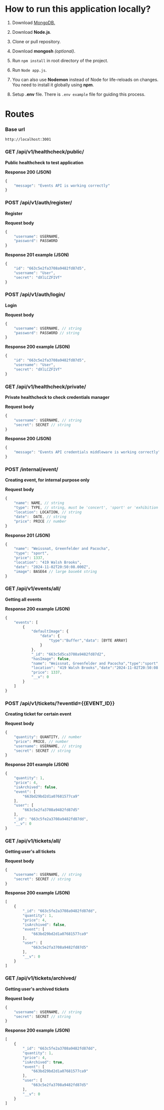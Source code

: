 # How to run this application locally?

1. Download [MongoDB.](https://www.mongodb.com/try/download/community)

2. Download **Node.js**.

3. Clone or pull repository.

4. Download **mongosh** *(optional)*.

5. Run `npm install` in root directory of the project.

6. Run `Node app.js`.

7. You can also use **Nodemon** instead of Node for life-reloads on changes. You need to install it globally using **npm**.

8. Setup **.env** file. There is `.env example` file for guiding this process.

# Routes

### Base url

```
http://localhost:3001
```

### GET /api/v1/healthcheck/public/

**Public healthcheck to test application**

**Response 200 (JSON)**
```js
{
	"message": "Events API is working correctly"
}
```

### POST /api/v1/auth/register/

**Register**

**Request body**
```js
{
	"username": USERNAME,
	"password": PASSWORD
}
```

**Response 201 example (JSON)**
```js
{
	"id": "663c5e2fa3708a9482fd87d5",
	"username": "User",
	"secret": "dXlLCZFIVf"
}
```

### POST /api/v1/auth/login/

**Login**

**Request body**
```js
{
	"username": USERNAME, // string
	"password": PASSWORD // string
}
```

**Response 200 example (JSON)**
```js
{
	"id": "663c5e2fa3708a9482fd87d5",
	"username": "User",
	"secret": "dXlLCZFIVf"
}
```

### GET /api/v1/healthcheck/private/

**Private healthcheck to check credentials manager**

**Request body**
```js
{
	"username": USERNAME, // string
	"secret": SECRET // string
}
```

**Response 200 (JSON)**
```js
{
	"message": "Events API credentials middleware is working correctly"
}
```

### POST /internal/event/

**Creating event, for internal purpose only**

**Request body**
```js
{
	"name": NAME, // string
	"type": TYPE, // string, must be 'concert', 'sport' or 'exhibition'
	"location": LOCATION, // string
	"date":  DATE, // string
	"price": PRICE // number
}
```

**Response 201 (JSON)**
```js
{
	"name": "Weissnat, Greenfelder and Pacocha",
	"type": "sport",
	"price": 1337,
	"location": "419 Walsh Brooks",
	"date": "2024-11-02T20:50:08.000Z",
	"image": BASE64 // large base64 string
}
```

### GET /api/v1/events/all/

**Getting all events**

**Response 200 example (JSON)**
```js
{
	"events": [
		{
			"defaultImage": {
				"data": {
					"type":"Buffer","data": [BYTE ARRAY]
				}
			},
			"_id": "663c5d5ca3708a9482fd87d2",
			"hasImage": false,
			"name": "Weissnat, Greenfelder and Pacocha","type":"sport",
			"location": "419 Walsh Brooks","date":"2024-11-02T20:50:08.000Z",
			"price": 1337,
			"__v": 0
		}
	]
}
```

### POST /api/v1/tickets/?eventId={{EVENT_ID}}

**Creating ticket for certain event**

**Request body**
```js
{
	"quantity": QUANTITY, // number
	"price": PRICE, // number
	"username": USERNAME, // string
	"secret": SECRET // string
}
```

**Response 201 example (JSON)**
```js
{
	"quantity": 1,
	"price": 4,
	"isArchived": false,
	"event": [
		"663bd29bd2d1a07681577ca9"
	],
	"user": [
		"663c5e2fa3708a9482fd87d5"
	],
	"_id": "663c5fe2a3708a9482fd87dd",
	"__v": 0
}
```

### GET /api/v1/tickets/all/

**Getting user's all tickets**

**Request body**
```js
{
	"username": USERNAME, // string
	"secret": SECRET // string
}
```

**Response 200 example (JSON)**
```js
[
	{
		"_id": "663c5fe2a3708a9482fd87dd",
		"quantity": 1,
		"price": 4,
		"isArchived": false,
		"event": [
			"663bd29bd2d1a07681577ca9"
		],
		"user": [
			"663c5e2fa3708a9482fd87d5"
		],
		"__v": 0
	}
]
```

### GET /api/v1/tickets/archived/

**Getting user's archived tickets**

**Request body**
```js
{
	"username": USERNAME, // string
	"secret": SECRET // string
}
```

**Response 200 example (JSON)**
```js
[
	{
		"_id": "663c5fe2a3708a9482fd87dd",
		"quantity": 1,
		"price": 4,
		"isArchived": true,
		"event": [
			"663bd29bd2d1a07681577ca9"
		],
		"user": [
			"663c5e2fa3708a9482fd87d5"
		],
		"__v": 0
	}
]
```